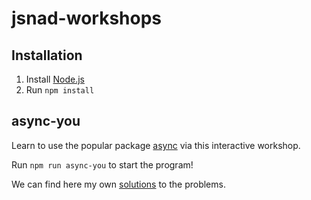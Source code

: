 # jsnad-workshops

## Installation

1. Install [Node.js](http://nodejs.org/)
2. Run `npm install`

## async-you

Learn to use the popular package [async](https://github.com/caolan/async) via this interactive workshop.

Run `npm run async-you` to start the program!

We can find here my own [solutions](src/control-flow/async-you) to the problems.
